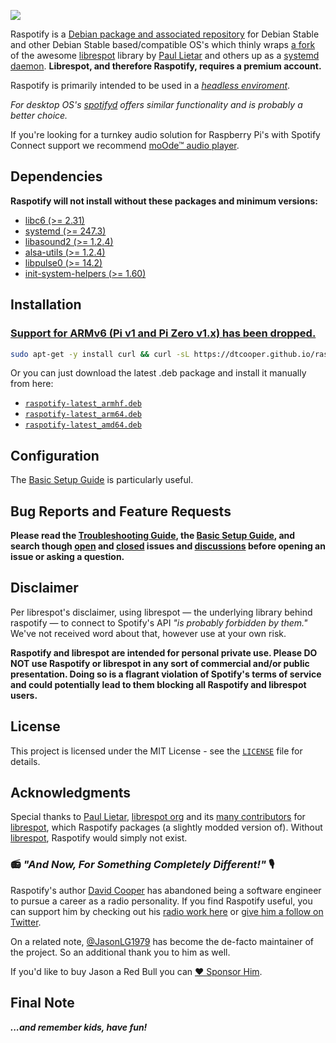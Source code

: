 
[<img src="https://raw.githubusercontent.com/dtcooper/raspotify/master/raspotify.svg?sanitize=true">](https://github.com/dtcooper/raspotify)

Raspotify is a
[Debian package and associated repository](https://en.wikipedia.org/wiki/Deb_(file_format)) for Debian Stable and other Debian Stable based/compatible OS's 
which thinly wraps [a fork](https://github.com/JasonLG1979/librespot/tree/raspotify) of the awesome
[librespot](https://github.com/librespot-org/librespot) library by
[Paul Lietar](https://github.com/plietar) and others up as a [systemd](https://en.wikipedia.org/wiki/Systemd) [daemon](https://en.wikipedia.org/wiki/Daemon_(computing)). **Librespot, and therefore Raspotify, requires a premium account.**

Raspotify is primarily intended to be used in a *[headless enviroment](https://en.wikipedia.org/wiki/Headless_computer)*.

*For desktop OS's [spotifyd](https://github.com/Spotifyd/spotifyd) offers similar functionality and is probably a better choice.*

If you're looking for a turnkey audio solution for Raspberry Pi's with Spotify Connect support we recommend [moOde™ audio player](https://moodeaudio.org/).

## Dependencies 

**Raspotify will not install without these packages and minimum versions:**
* [libc6 (>= 2.31)](https://tracker.debian.org/pkg/libc6)
* [systemd (>= 247.3)](https://tracker.debian.org/pkg/systemd)
* [libasound2 (>= 1.2.4)](https://tracker.debian.org/pkg/libasound2)
* [alsa-utils (>= 1.2.4)](https://tracker.debian.org/pkg/alsa-utils)
* [libpulse0 (>= 14.2)](https://tracker.debian.org/pkg/libpulse0)
* [init-system-helpers (>= 1.60)](https://tracker.debian.org/pkg/init-system-helpers)

## Installation
### [Support for ARMv6 (Pi v1 and Pi Zero v1.x) has been dropped.](https://github.com/dtcooper/raspotify/wiki/Raspotify-on-Pi-v1's-and-Pi-Zero-v1.x)

```sh
sudo apt-get -y install curl && curl -sL https://dtcooper.github.io/raspotify/install.sh | sh
```

Or you can just download the latest .deb package and install it manually from here:
* [`raspotify-latest_armhf.deb`](https://dtcooper.github.io/raspotify/raspotify-latest_armhf.deb)
* [`raspotify-latest_arm64.deb`](https://dtcooper.github.io/raspotify/raspotify-latest_arm64.deb)
* [`raspotify-latest_amd64.deb`](https://dtcooper.github.io/raspotify/raspotify-latest_amd64.deb)

## Configuration

The [Basic Setup Guide](https://github.com/dtcooper/raspotify/wiki/Basic-Setup-Guide) is particularly useful.

## Bug Reports and Feature Requests

**Please read the [Troubleshooting Guide](https://github.com/dtcooper/raspotify/wiki/Troubleshooting), the [Basic Setup Guide](https://github.com/dtcooper/raspotify/wiki/Basic-Setup-Guide), and search though [open](https://github.com/dtcooper/raspotify/issues?q=is%3Aopen+is%3Aissue) and [closed](https://github.com/dtcooper/raspotify/issues?q=is%3Aissue+is%3Aclosed) issues and [discussions](https://github.com/dtcooper/raspotify/discussions) before opening an issue or asking a question.**

## Disclaimer

Per librespot's disclaimer, using librespot &mdash; the underlying library behind
raspotify &mdash; to connect to Spotify's API *"is probably forbidden by them."*
We've not received word about that, however use at your own risk.

**Raspotify and librespot are intended for personal private use. Please DO NOT use Raspotify or librespot in any sort of commercial and/or public presentation. Doing so is a flagrant violation of Spotify's terms of service and could potentially lead to them blocking all Raspotify and librespot users.**

## License

This project is licensed under the MIT License - see the [`LICENSE`](LICENSE)
file for details.

## Acknowledgments

Special thanks to [Paul Lietar](https://github.com/plietar), [librespot org](https://github.com/librespot-org)
and its [many contributors](https://github.com/librespot-org/librespot/graphs/contributors) for [librespot](https://github.com/librespot-org/librespot),
which Raspotify packages (a slightly modded version of). Without [librespot](https://github.com/librespot-org/librespot),
Raspotify would simply not exist.

### 📻 *"And Now, For Something Completely Different!"* 🎙️

Raspotify's author [David Cooper](https://jew.pizza/) has abandoned being a software
engineer to pursue a career as a radio personality. If you find Raspotify useful, you
can support him by checking out his [radio work here](https://jew.pizza/) or
[give him a follow on Twitter](https://twitter.com/dtcooper).

On a related note, [@JasonLG1979](https://github.com/JasonLG1979) has become the
de-facto maintainer of the project. So an additional thank you to him as well.

If you'd like to buy Jason a Red Bull you can [❤️ Sponsor Him](https://github.com/sponsors/JasonLG1979).

## Final Note

***...and remember kids, have fun!***
